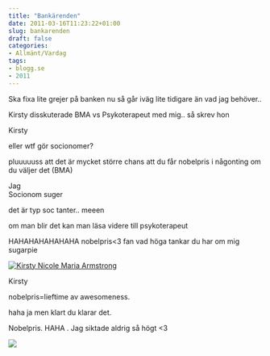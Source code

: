 ```yaml
---
title: "Bankärenden"
date: 2011-03-16T11:23:22+01:00
slug: bankarenden
draft: false
categories:
- Allmänt/Vardag
tags:
- blogg.se
- 2011
---
```

Ska fixa lite grejer på banken nu så går iväg lite tidigare än vad jag behöver..  
  
Kirsty disskuterade BMA vs Psykoterapeut med mig.. så skrev hon  
  
  

Kirsty

eller wtf gör socionomer?

pluuuuuss att det är mycket större chans att du får nobelpris i någonting om du väljer det (BMA)

  
Jag  
Socionom suger

det är typ soc tanter.. meeen

om man blir det kan man läsa videre till psykoterapeut

HAHAHAHAHAHAHA nobelpris<3 fan vad höga tankar du har om mig sugarpie

[![](/assets/images/blogg.se/161397_665890284_7184868_q.jpg "Kirsty Nicole Maria Armstrong")](http://www.facebook.com/profile.php?id=665890284)

Kirsty

nobelpris=lieftime av awesomeness.

haha ja men klart du klarar det.  
  
  
Nobelpris. HAHA . Jag siktade aldrig så högt <3  
  
![](/assets/images/blogg.se/nobelmedalj_137879441.png)